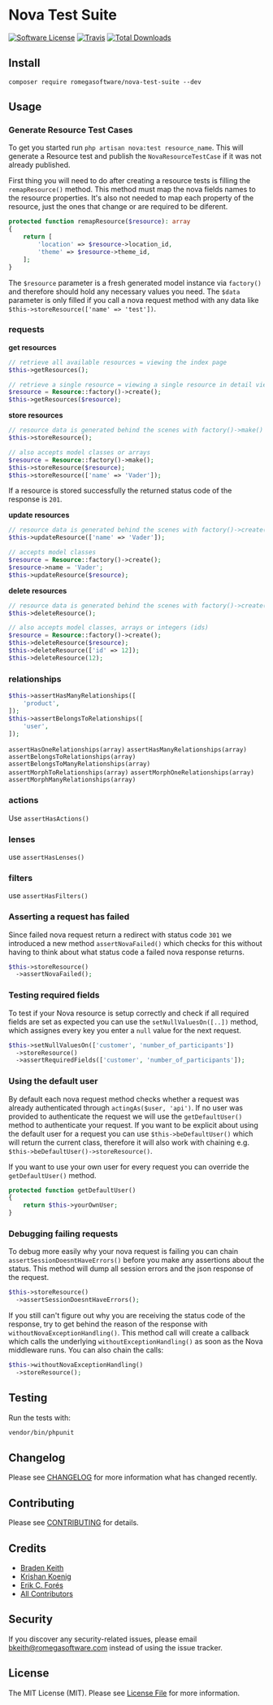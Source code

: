 # Nova Test Suite

[![Software License](https://img.shields.io/badge/license-MIT-brightgreen.svg?style=flat-square)](LICENSE.md)
[![Travis](https://img.shields.io/travis/romegasoftware/nova-test-suite.svg?style=flat-square)]()
[![Total Downloads](https://img.shields.io/packagist/dt/romegasoftware/nova-test-suite.svg?style=flat-square)](https://packagist.org/packages/romegasoftware/nova-test-suite)

## Install
`composer require romegasoftware/nova-test-suite --dev`


## Usage
### Generate Resource Test Cases
To get you started run `php artisan nova:test resource_name`. This will generate a Resource test and publish the `NovaResourceTestCase` if it was not already published.

First thing you will need to do after creating a resource tests is filling the `remapResource()` method. This method must map the nova fields names to
the resource properties. It's also not needed to map each property of the resource, just the ones that change or are required to be diferent.

```php
protected function remapResource($resource): array
{
    return [
        'location' => $resource->location_id,
        'theme' => $resource->theme_id,
    ];
}
```

The `$resource` parameter is a fresh generated model instance via `factory()` and therefore should hold any necessary values you need. The `$data` parameter is only filled if you call a nova request method with any data like `$this->storeResource(['name' => 'test'])`.

### requests
**get resources**
```php
// retrieve all available resources = viewing the index page
$this->getResources();

// retrieve a single resource = viewing a single resource in detail view
$resource = Resource::factory()->create();
$this->getResources($resource);
```

**store resources**
```php
// resource data is generated behind the scenes with factory()->make()
$this->storeResource();

// also accepts model classes or arrays
$resource = Resource::factory()->make();
$this->storeResource($resource);
$this->storeResource(['name' => 'Vader']);
```

If a resource is stored successfully the returned status code of the response is `201`.

**update resources**
```php
// resource data is generated behind the scenes with factory()->create()
$this->updateResource(['name' => 'Vader']);

// accepts model classes
$resource = Resource::factory()->create();
$resource->name = 'Vader';
$this->updateResource($resource);
```

**delete resources**
```php
// resource data is generated behind the scenes with factory()->create()
$this->deleteResource();

// also accepts model classes, arrays or integers (ids)
$resource = Resource::factory()->create();
$this->deleteResource($resource);
$this->deleteResource(['id' => 12]);
$this->deleteResource(12);
```

### relationships

```php
$this->assertHasManyRelationships([
    'product',
]);
$this->assertBelongsToRelationships([
    'user',
]);
```

`assertHasOneRelationships(array)`
`assertHasManyRelationships(array)`
`assertBelongsToRelationships(array)`
`assertBelongsToManyRelationships(array)`
`assertMorphToRelationships(array)`
`assertMorphOneRelationships(array)`
`assertMorphManyRelationships(array)`

### actions
Use `assertHasActions()`

### lenses
use `assertHasLenses()`

### filters
use `assertHasFilters()`

### Asserting a request has failed
Since failed nova request return a redirect with status code `301` we introduced a new method `assertNovaFailed()` which checks for this without having to think about what status code a failed nova response returns.

```php
$this->storeResource()
  ->assertNovaFailed();
```

### Testing required fields
To test if your Nova resource is setup correctly and check if all required fields are set as expected you can use the `setNullValuesOn([..])` method, which assignes every key you enter a `null` value for the next request.

```php
$this->setNullValuesOn(['customer', 'number_of_participants'])
  ->storeResource()
  ->assertRequiredFields(['customer', 'number_of_participants']);
```

### Using the default user
By default each nova request method checks whether a request was already authenticated through `actingAs($user, 'api')`. If no user was provided to authenticate the request we will use the `getDefaultUser()` method to authenticate your request. If you want to be explicit about using the default user for a request you can use `$this->beDefaultUser()` which will return the current class, therefore it will also work with chaining e.g. `$this->beDefaultUser()->storeResource()`.

If you want to use your own user for every request you can override the `getDefaultUser()` method.

```php
protected function getDefaultUser()
{
    return $this->yourOwnUser;
}
```

### Debugging failing requests
To debug more easily why your nova request is failing you can chain `assertSessionDoesntHaveErrors()` before you make any assertions about the status. This method will dump all session errors and the json response of the request.

```php
$this->storeResource()
  ->assertSessionDoesntHaveErrors();
```

If you still can't figure out why you are receiving the status code of the response, try to get behind the reason of the response with `withoutNovaExceptionHandling()`. This method call will create a callback which calls the underlying `withoutExceptionHandling()` as soon as the Nova middleware runs. You can also chain the calls:

```php
$this->withoutNovaExceptionHandling()
  ->storeResource();
```

## Testing
Run the tests with:

``` bash
vendor/bin/phpunit
```

## Changelog
Please see [CHANGELOG](CHANGELOG.md) for more information what has changed recently.

## Contributing
Please see [CONTRIBUTING](CONTRIBUTING.md) for details.

## Credits

- [Braden Keith](https://github.com/romegasoftware)
- [Krishan Koenig](https://github.com/Naoray)
- [Erik C. Forés](https://github.com/ConsoleTVs)
- [All Contributors](https://github.com/romegasoftware/NovaTestSuite/contributors)

## Security
If you discover any security-related issues, please email bkeith@romegasoftware.com instead of using the issue tracker.

## License
The MIT License (MIT). Please see [License File](/LICENSE.md) for more information.
